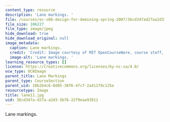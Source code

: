 ```yaml
---
content_type: resource
description: 'Lane markings. '
file: /courses/ec-s06-design-for-demining-spring-2007/36cd347ad27aa2d33b7622f9eaa93911_lane11.jpg
file_size: 106227
file_type: image/jpeg
hide_download: true
hide_download_original: null
image_metadata:
  caption: Lane markings.
  credit: 'Credit: Image courtesy of MIT OpenCourseWare, course staff, and students.'
  image-alt: 'Lane markings. '
learning_resource_types: []
license: https://creativecommons.org/licenses/by-nc-sa/4.0/
ocw_type: OCWImage
parent_title: Lane Markings
parent_type: CourseSection
parent_uid: 18b2b4c6-0d05-38f6-47cf-2a411f9c125e
resourcetype: Image
title: lane11.jpg
uid: 36cd347a-d27a-a2d3-3b76-22f9eaa93911
---
```

Lane markings. 